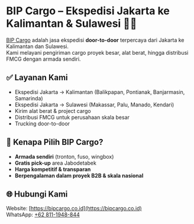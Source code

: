 # BIP Cargo – Ekspedisi Jakarta ke Kalimantan & Sulawesi 🚛⚓

[BIP Cargo](https://bipcargo.co.id) adalah jasa ekspedisi **door-to-door** terpercaya dari Jakarta ke Kalimantan dan Sulawesi.  
Kami melayani pengiriman cargo proyek besar, alat berat, hingga distribusi FMCG dengan armada sendiri.

## ✅ Layanan Kami
- Ekspedisi Jakarta → Kalimantan (Balikpapan, Pontianak, Banjarmasin, Samarinda)
- Ekspedisi Jakarta → Sulawesi (Makassar, Palu, Manado, Kendari)
- Kirim alat berat & project cargo
- Distribusi FMCG untuk perusahaan skala besar
- Trucking door-to-door

## 🚚 Kenapa Pilih BIP Cargo?
- **Armada sendiri** (tronton, fuso, wingbox)
- **Gratis pick-up** area Jabodetabek
- **Harga kompetitif & transparan**
- **Berpengalaman dalam proyek B2B & skala nasional**

## 🌐 Hubungi Kami
Website: [https://bipcargo.co.id](https://bipcargo.co.id)  
WhatsApp: [+62 811-1948-844]()
